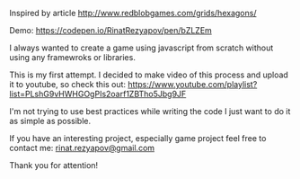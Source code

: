 Inspired by article http://www.redblobgames.com/grids/hexagons/

Demo: https://codepen.io/RinatRezyapov/pen/bZLZEm

I always wanted to create a game using javascript from scratch without using any framewroks or libraries.

This is my first attempt. I decided to make video of this process and upload it to youtube, so check this out: https://www.youtube.com/playlist?list=PLshG9vHWHGOgPIs2oarf1ZBTho5Jbg9JF

I'm not trying to use best practices while writing the code I just want to do it as simple as possible.

If you have an interesting project, especially game project feel free to contact me: rinat.rezyapov@gmail.com

Thank you for attention!
